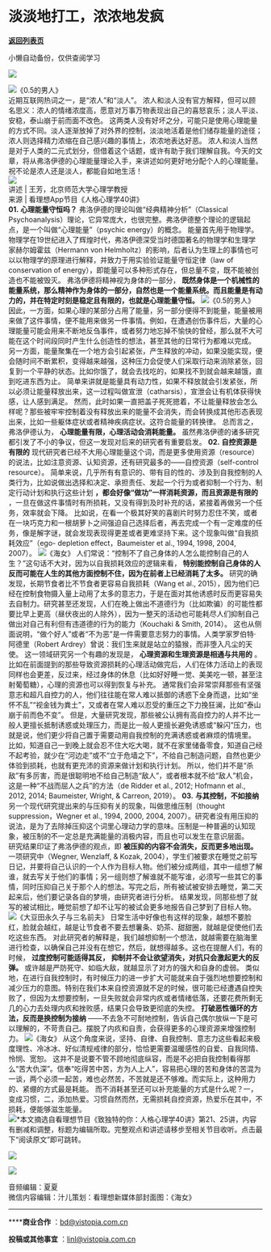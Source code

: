 # 淡淡地打工，浓浓地发疯

[**返回列表页**](/gzh/看理想)

小懒自动备份，仅供查阅学习

![](https://mmbiz.qpic.cn/mmbiz_png/aP7vrTpXJxRA0ViaNRqia18YGj5LgX4VSibTFXfBlkXZakYUA8yBkEQYYmpmDmxH0IZyeY4oUcOiabiaj1PywxF6StQ/640?wx_fmt=png)

![](https://mmbiz.qpic.cn/mmbiz_jpg/aP7vrTpXJxTG5PIsVMq3DEOZpOHCHYEJKicxt4ZXo2dlSSFmtUCKDJCyJic6YvrPrvzYUk95rmAMpZvaeR4RXcrA/640?wx_fmt=jpeg)《0.5的男人》  
近期互联网热词之一，是“浓人”和“淡人”。
浓人和淡人没有官方解释，但可以顾名思义：浓人的情绪浓度高，愿意对万事万物表现出自己的喜怒哀乐；淡人平淡、安稳，泰山崩于前而面不改色。
这两类人没有好坏之分，可能只是使用心理能量的方式不同。淡人逐渐放掉了对外界的控制，淡淡地活着是他们储存能量的途径；浓人则选择精力浓缩在自己感兴趣的事情上，浓浓地表达好恶。
浓人和淡人当然是对于人类的二元式划分，但借着这个话题，或许有助于我们理解自我。今天的文章，将从弗洛伊德的心理能量理论入手，来讲述如何更好地分配个人的心理能量。祝不论是浓人还是淡人，都能自如地生活！  
![](https://mmbiz.qpic.cn/mmbiz_png/aP7vrTpXJxRA0ViaNRqia18YGj5LgX4VSibyicaNpfZMjSJFGHr85glQV0UvxPDGJ30TMHYUPnUHgbYyqpCwF83EGw/640?wx_fmt=other&tp;=webp&wxfrom;=5&wx;_lazy=1&wx;_co=1)  
讲述 | 王芳，北京师范大学心理学教授  
来源 | 看理想App节目《人格心理学40讲》  
 **01.** **心理能量守恒吗？** 弗洛伊德的理论叫做“经典精神分析”（Classical
Psychoanalysis）理论，它异常庞大，也很完整。弗洛伊德整个理论的逻辑起点，是一个叫做“心理能量”（psychic energy）的概念。
能量首先用于物理学。物理学在19世纪进入了辉煌时代，弗洛伊德深受当时德国著名的物理学和生理学家赫尔姆霍兹（Hermann von
Helmholtz）的影响，后者认为生理上的事情也可以以物理学的原理进行解释，并致力于用实验验证能量守恒定律（law of conservation of
energy），即能量可以多种形式存在，但总量不变，既不能被创造也不能被毁灭。 弗洛伊德将精神视为身体的一部分，
**既然身体是一个机械性的能量系统，那么精神作为身体的一部分，自然也是一个能量系统。而且能量是有动力的，并在特定时刻是稳定且有限的，也就是心理能量守恒。**
![](https://mmbiz.qpic.cn/mmbiz_jpg/aP7vrTpXJxTG5PIsVMq3DEOZpOHCHYEJzkFJKpnrtlN8ScibgosuxfaD6ofJNKJRic3MPK8I2tq1nvdfNCe1Fic8g/640?wx_fmt=jpeg)《0.5的男人》
因此，一方面，如果心理的某部分占用了能量，另一部分便得不到能量，能量被用来做了这件事情，便不能用来做另一件事情。例如，在遭遇创伤事件后，大量的心理能量可能会用来不断地反刍事件，或者努力地忘掉不愉快的曾经，那么就不大可能在这个时间段同时产生什么创造性的想法，甚至其他的日常行为都难以完成。
另一方面，能量聚集在一个地方会引起紧张，产生释放的冲动，如果没能实现，便会随时间不断累积，变得越来越强，这种压力会促使人们采取行动来消除紧张，回复到一个平静的状态。比如你饿了，就会去找吃的，如果找不到就会越来越饿，直到吃进东西为止。
简单来讲就是能量具有动力性，如果不释放就会引发紧张，所以必须让能量释放出来，这一过程叫做宣泄（catharsis），宣泄会让有机体获得快感，让人感到满足。
然而，此时如果一直把盖子死死摁着，不让能量释放会怎么样呢？那些被牢牢控制着没有释放出来的能量不会消失，而会转换成其他形态表现出来，比如一些躯体症状或者精神疾病症状。这符合能量的转换律。
总而言之，弗洛伊德认为， **心理能量有限，心理活动会消耗能量。** 虽然弗洛伊德的诸多研究都引发了不小的争议，但这一发现对后来的研究者有重要启发。
**02.** **自控资源是有限的**
现代研究者已经不大用心理能量这个词，而是更多使用资源（resource）的说法，比如注意资源、认知资源，还有研究最多的——自控资源（self-control
resource）。
简单来说，几乎所有有意识的、带有目的性的、涉及到自我控制的人类行为，比如说做出选择和决定、承担责任、发起一个行为或者抑制一个行为、制定行动计划和执行这些计划
**，都会好像“做功”一样消耗资源，而且资源是有限的** ，一旦在做这件事情时有所损耗，又没有得到及时补充的话，紧接着再做另一个任务，效率就会下降。
比如说，在看一个极其好笑的喜剧片时努力忍住不笑，或者在一块巧克力和一根胡萝卜之间强迫自己选择后者，再去完成一个有一定难度的任务，像是解字谜，就会发现表现得更差或者更难坚持下来。这个现象叫做“自我损耗效应”（ego-
depletion effect，Baumeister et al., 1994, 1998, 2004, 2007）。
![](https://mmbiz.qpic.cn/mmbiz_jpg/aP7vrTpXJxTG5PIsVMq3DEOZpOHCHYEJgrnHspGXYttkOGWWQGAQ9G4IhQHq6VJ8Ew9WmrnwQbfK9YgNfAziaOA/640?wx_fmt=jpeg)《海女》
人们常说：“控制不了自己身体的人怎么能控制自己的人生？”这句话不大对，因为以自我损耗效应的逻辑来看，
**特别能控制自己身体的人反而可能在人生的其他方面控制不住，因为在前者上已经消耗了太多。** 研究的确发现，长期节食者比不节食者更容易自我损耗（Wang
et al.,
2015），因为他们已经在控制食物摄入量上动用了太多的意志力，于是在面对其他诱惑时反而更容易失去自制力。研究甚至还发现，人们在晚上做出不道德行为（比如欺骗）的可能性都要比早上更高（昼伏夜出的人除外），因为一整天的活动也可能耗尽人们抑制自己做出对自己有利但有违道德的行为的能力（Kouchaki
& Smith, 2014）。 这也从侧面说明，“做个好人”或者“不为恶”是一件需要意志努力的事情。人类学家罗伯特·阿德里（Robert
Ardrey）曾说：我们生来就是站立的猿猴，而非堕入凡尘的天使。 这一领域研究另一个有趣的发现是， **心理资源和生理资源是相通与共用的**
。比如在前面提到的那些导致资源损耗的心理活动做完后，人们在体力活动上的表现同样也会更差，反过来，经过身体的休息（比如好好睡一觉、美美吃一顿，甚至注射葡萄糖），心理的资源也可以得到恢复与补充。
通常我们会非常崇拜那些有坚强意志和超凡自控力的人，他们往往能在常人难以抵御的诱惑下全身而退，比如“坐怀不乱”“视金钱为粪土”，又或者在常人难以忍受的重压之下力挽狂澜，比如“泰山崩于前而色不变”。
但是，大量研究发现，那些被公认拥有高自控力的人并不比一般人更擅长抵制诱惑或处理压力，而是比一般人更擅长避免诱惑或“躲闪”压力，也就是说，他们更少将自己置于需要动用自我控制的充满诱惑或者麻烦的情境里。
比如，知道自己一到晚上就会忍不住大吃大喝，就不在家里储备零食，知道自己经不起考验，就少在“河边走”或不“立于危墙之下”，不给自己制造问题，自然也更少体验到损耗，也就有更充沛的资源来做计划和执行计划。
所以，他们并不是“杀敌”有多厉害，而是很聪明地不给自己制造“敌人”，或者根本就不给“敌人”机会，这是一种“不战而屈人之兵”的方法（de Ridder et
al., 2012; Hofmann et al., 2012, 2014; Baumeister, Wright, & Carreon, 2019）。
**03.** **与其控制，不如接纳** 另一个现代研究提出来的与压抑有关的现象，叫做思维压制（thought suppression，Wegner et
al., 1994, 2000, 2004,
2007）。研究者没有用压抑的说法，是为了去除掉压抑这个词里心理动力学的意味。压制是一种普遍的认知现象，被压制的不一定总是充满能量的消极内容，而且也可以发生在意识层面。  
研究结果印证了弗洛伊德的观点，即 **被压抑的内容不会消失，反而更多地出现。** 一项研究中（Wegner, Wenzlaff, & Kozak,
2004），学生们被要求在睡觉之前写日记，并要将自己认识的一个人作为目标人物。他们被分成两组，其中一组想了解谁，就去写关于他们的事情；另一组则想了解谁就不能写谁，必须写一些其它的事情，同时压抑自己关于那个人的想法。写完之后，所有被试被安排去睡觉，第二天起来后，他们要记录各自的梦境，由研究者进行分析。
结果发现，同那些想了就写的被试相比，睡觉前想了却不让写的被试会更多地报告自己梦到了目标人物。
![](https://mmbiz.qpic.cn/mmbiz_jpg/aP7vrTpXJxTG5PIsVMq3DEOZpOHCHYEJRCmmp4A4ibnFkOemNicPIB6yG419azoUw3ibSibgyLfAQuKj6d4dEccQAA/640?wx_fmt=jpeg&from;=appmsg)《大豆田永久子与三名前夫》
日常生活中好像也有这样的现象，越想不要脸红，脸就会越红，越是让节食者不要去想薯条、奶茶、甜甜圈，就越是促使他们去吃这些东西。
对此研究者的解释是，我们越想抑制一个想法，就越需要在脑海里进行检查，以确保自己并没有在想它，然后，就想得越多。这也在提醒人们，有的时候，
**过度控制可能适得其反，** **抑制并不会让欲望消失，对抗只会激起更大的反弹。** 或许越是严防死守、如临大敌，就越显示了对方的强大和自身的虚弱。
类似地，在进行自我控制时，有时候压力的进一步扩大可能就来自于强烈地想要控制和减少压力的意图。特别在我们本来自控资源就不足的时候，很可能已经遭遇自控失败了，但因为太想要控制，一旦失败就会非常内疚或者情绪低落，还要花费所剩无几的心力去处理内疚和挫败感，结果只会导致更彻底的失控。
**打破恶性循环的方法，反而是换控制为接纳**
——不去急不可耐地控制，告诉自己偶尔放纵一下是可以理解的，不苛责自己。摆脱了内疚和自责，会获得更多的心理资源来增强控制力。
![](https://mmbiz.qpic.cn/mmbiz_jpg/aP7vrTpXJxTG5PIsVMq3DEOZpOHCHYEJKJd7wCaU79ZB11MuicDvkGqbXsgT70gn5gAX61GpYv3FkHkB4bTaDKA/640?wx_fmt=jpeg&from;=appmsg)《海女》
从这个角度来说，坚持、自律、自我控制、意志力这些看起来极度理性、冷冰冰、好似清规戒律的部分，恰恰更需要温暖感性的自爱、自我同情、怜悯、宽恕。
这并不是说要不管不顾地彻底纵容，而是不必把自我控制看得那么“苦大仇深”。信奉“吃得苦中苦，方为人上人”，容易把心理的苦和身体的苦混为一谈，两个必须一起苦，难也必然苦，不苦就是还不够难。而实际上，这种用力的、紧绷的方式最是耗能。
而不消耗甚至还可以补充能量的方式是什么呢？一，变成习惯，二，添加热爱。习惯自然而然，无需损耗自控资源，热爱乐在其中，不损耗，便能够滋生能量。  
![](https://mmbiz.qpic.cn/mmbiz_png/aP7vrTpXJxRA0ViaNRqia18YGj5LgX4VSibCtkY28xLiaOEanibJrx7E0bWiaH8tRc0WkaCZ35VoiabPsr0urCBdAzT9Q/640?wx_fmt=other&tp;=webp&wxfrom;=5&wx;_lazy=1&wx;_co=1)*本文摘选自看理想节目《致独特的你：人格心理学40讲》第21、25讲，内容有删减和调整，标题为编辑所取。完整观点和讲述请移步至相关节目收听。点击最下“阅读原文”即可跳转。  

  

![](https://mmbiz.qpic.cn/mmbiz_jpg/aP7vrTpXJxR79WCrwcHmj4mVda0zyHPfguQ0Pqw3FfqExqD5ldfibt9IztQRTcPpoN9XJ2R3R5h8paGRiaqNicmTw/640?wx_fmt=jpeg)

  

![](https://mmbiz.qpic.cn/mmbiz_png/aP7vrTpXJxRA0ViaNRqia18YGj5LgX4VSibCtkY28xLiaOEanibJrx7E0bWiaH8tRc0WkaCZ35VoiabPsr0urCBdAzT9Q/640?wx_fmt=png)

  
音频编辑：夏夏  
微信内容编辑：汁儿策划：看理想新媒体部封面图：《海女》  
 ****

 ******商业合作** ：bd@vistopia.com.cn

 **投稿或其他事宜** ：linl@vistopia.com.cn

